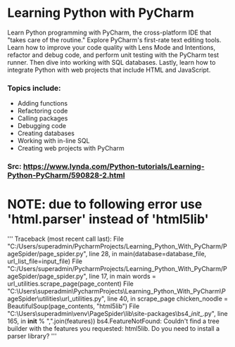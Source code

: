 # Learning Python with PyCharm
Learn Python programming with PyCharm, the cross-platform IDE that "takes care of the routine." 
Explore PyCharm's first-rate text editing tools. 
Learn how to improve your code quality with Lens Mode and Intentions, refactor and debug code, and perform unit testing with the PyCharm test runner. 
Then dive into working with SQL databases. Lastly, learn how to integrate Python with web projects that include HTML and JavaScript.

### Topics include:
- Adding functions<br/>
- Refactoring code<br/>
- Calling packages<br/>
- Debugging code<br/>
- Creating databases<br/>
- Working with in-line SQL<br/>
- Creating web projects with PyCharm<br/>

### Src: https://www.lynda.com/Python-tutorials/Learning-Python-PyCharm/590828-2.html

# NOTE: due to following error use 'html.parser' instead of 'html5lib'
'''
Traceback (most recent call last):
  File "C:/Users/superadmin/PycharmProjects/Learning_Python_With_PyCharm/PageSpider/page_spider.py", line 28, in <module>
    main(database=database_file, url_list_file=input_file)
  File "C:/Users/superadmin/PycharmProjects/Learning_Python_With_PyCharm/PageSpider/page_spider.py", line 17, in main
    words = url_utilities.scrape_page(page_content)
  File "C:\Users\superadmin\PycharmProjects\Learning_Python_With_PyCharm\PageSpider\utilities\url_utilities.py", line 40, in scrape_page
    chicken_noodle = BeautifulSoup(page_contents, "html5lib")
  File "C:\Users\superadmin\venv\PageSpider\lib\site-packages\bs4\__init__.py", line 165, in __init__
    % ",".join(features))
bs4.FeatureNotFound: Couldn't find a tree builder with the features you requested: html5lib. Do you need to install a parser library?
'''

